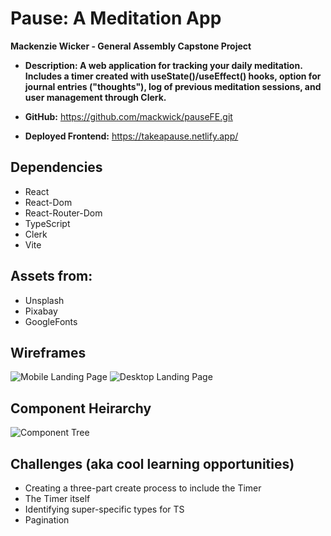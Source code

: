 # Pause: A Meditation App

**Mackenzie Wicker - General Assembly Capstone Project**

- **Description: A web application for tracking your daily meditation. Includes a timer created with useState()/useEffect() hooks, option for journal entries ("thoughts"), log of previous meditation sessions, and user management through Clerk.**

- **GitHub:** https://github.com/mackwick/pauseFE.git
- **Deployed Frontend:** https://takeapause.netlify.app/

## Dependencies

- React
- React-Dom
- React-Router-Dom
- TypeScript
- Clerk
- Vite

## Assets from:

- Unsplash
- Pixabay
- GoogleFonts

## Wireframes

![Mobile Landing Page](https://i.imgur.com/e70GDZx.jpeg)
![Desktop Landing Page](https://i.imgur.com/mKv0NuL.jpeg)

## Component Heirarchy

![Component Tree](https://i.imgur.com/gTZfBsn.jpeg)

## Challenges (aka cool learning opportunities)

- Creating a three-part create process to include the Timer
- The Timer itself
- Identifying super-specific types for TS
- Pagination
